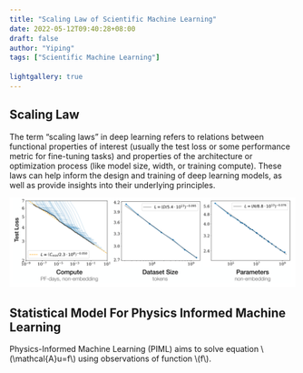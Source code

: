 ```yaml
---
title: "Scaling Law of Scientific Machine Learning"
date: 2022-05-12T09:40:28+08:00
draft: false
author: "Yiping"
tags: ["Scientific Machine Learning"]

lightgallery: true
---
```



## Scaling Law

The term “scaling laws” in deep learning refers to relations between functional properties of interest (usually the test loss or some performance metric for fine-tuning tasks) and properties of the architecture or optimization process (like model size, width, or training compute). These laws can help inform the design and training of deep learning models, as well as provide insights into their underlying principles.

![Research](./sclaing.png)

## Statistical Model For Physics Informed Machine Learning

Physics-Informed Machine Learning (PIML) aims to solve equation \\(\mathcal{A}u=f\\) using observations of function \\(f\\).

